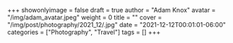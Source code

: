 +++
showonlyimage = false
draft = true
author = "Adam Knox"
avatar = "/img/adam_avatar.jpeg"
weight = 0
title = ""
cover = "/img/post/photography/2021_12/.jpg"
date = "2021-12-12T00:01:01-06:00"
categories = ["Photography", "Travel"]
tags = []
+++
<!--more-->
